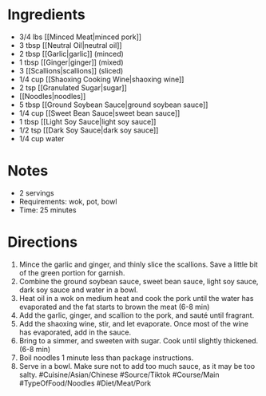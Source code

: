 # Ingredients
- 3/4 lbs [[Minced Meat|minced pork]]
- 3 tbsp [[Neutral Oil|neutral oil]]
- 2 tbsp [[Garlic|garlic]] (minced)
- 1 tbsp [[Ginger|ginger]] (mixed)
- 3 [[Scallions|scallions]] (sliced)
- 1/4 cup [[Shaoxing Cooking Wine|shaoxing wine]]
- 2 tsp [[Granulated Sugar|sugar]]
- [[Noodles|noodles]]
- 5 tbsp [[Ground Soybean Sauce|ground soybean sauce]]
- 1/4 cup [[Sweet Bean Sauce|sweet bean sauce]]
- 1 tbsp [[Light Soy Sauce|light soy sauce]]
- 1/2 tsp [[Dark Soy Sauce|dark soy sauce]]
- 1/4 cup water
# Notes
- 2 servings
- Requirements: wok, pot, bowl
- Time: 25 minutes
# Directions
1. Mince the garlic and ginger, and thinly slice the scallions. Save a little bit of the green portion for garnish.
2. Combine the ground soybean sauce, sweet bean sauce, light soy sauce, dark soy sauce and water in a bowl.
3. Heat oil in a wok on medium heat and cook the pork until the water has evaporated and the fat starts to brown the meat (6-8 min)
4. Add the garlic, ginger, and scallion to the pork, and sauté until fragrant.
5. Add the shaoxing wine, stir, and let evaporate. Once most of the wine has evaporated, add in the sauce.
6. Bring to a simmer, and sweeten with sugar. Cook until slightly thickened. (6-8 min)
7. Boil noodles 1 minute less than package instructions.
8. Serve in a bowl. Make sure not to add too much sauce, as it may be too salty.
#Cuisine/Asian/Chinese #Source/Tiktok #Course/Main #TypeOfFood/Noodles #Diet/Meat/Pork  